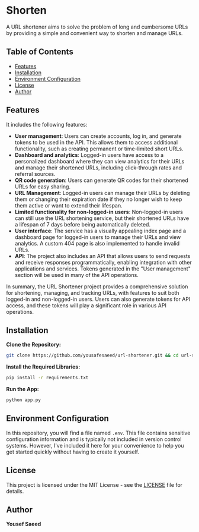 # Shorten

A URL shortener aims to solve the problem of long and cumbersome URLs by providing a simple and convenient way to shorten and manage URLs.

## Table of Contents

- [Features](#features)
- [Installation](#installation)
- [Environment Configuration](#environment-configuration)
- [License](#license)
- [Author](#author)

## Features

It includes the following features:

- **User management**: Users can create accounts, log in, and generate tokens to be used in the API. This allows them to access additional functionality, such as creating permanent or time-limited short URLs.
- **Dashboard and analytics**: Logged-in users have access to a personalized dashboard where they can view analytics for their URLs and manage their shortened URLs, including click-through rates and referral sources.
- **QR code generation**: Users can generate QR codes for their shortened URLs for easy sharing.
- **URL Management**: Logged-in users can manage their URLs by deleting them or changing their expiration date if they no longer wish to keep them active or want to extend their lifespan.
- **Limited functionality for non-logged-in users**: Non-logged-in users can still use the URL shortening service, but their shortened URLs have a lifespan of 7 days before being automatically deleted.
- **User interface**: The service has a visually appealing index page and a dashboard page for logged-in users to manage their URLs and view analytics. A custom 404 page is also implemented to handle invalid URLs.
- **API**: The project also includes an API that allows users to send requests and receive responses programmatically, enabling integration with other applications and services. Tokens generated in the "User management" section will be used in many of the API operations.

In summary, the URL Shortener project provides a comprehensive solution for shortening, managing, and tracking URLs, with features to suit both logged-in and non-logged-in users. Users can also generate tokens for API access, and these tokens will play a significant role in various API operations.

## Installation

**Clone the Repository:**

```sh
git clone https://github.com/yousafesaeed/url-shortener.git && cd url-shortener
```

**Install the Required Libraries:**

```sh
pip install -r requirements.txt
```

**Run the App:**

```sh
python app.py
```

## Environment Configuration

In this repository, you will find a file named `.env`. This file contains sensitive configuration information and is typically not included in version control systems. However, I've included it here for your convenience to help you get started quickly without having to create it yourself.

## License

This project is licensed under the MIT License - see the [LICENSE](LICENSE) file for details.

## Author

**Yousef Saeed**
